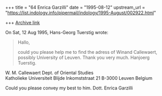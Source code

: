 +++
title = "64 Enrica Garzilli"
date = "1995-08-12"
upstream_url = "https://list.indology.info/pipermail/indology/1995-August/002922.html"

+++
[Archive link](https://list.indology.info/pipermail/indology/1995-August/002922.html)

On Sat, 12 Aug 1995, Hans-Georg Tuerstig wrote:

> Hallo,
> 
> could you please help me to find the adress of Winand Callewaert, possibly
> University of Leuven. Thank you very much. 
> Hanjoerg Tuerstig.

W. M. Callewaert
Dept. of Oriental Studies  
Katholieke Universiteit
Blijde Inkomststraat 21
B-3000 Leuven
Belgium

Could you please convey my best to him.
Dott. Enrica Garzilli





